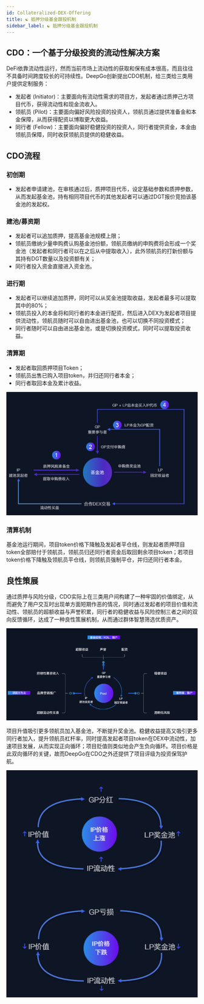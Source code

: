 ```yaml
---
id: Collateralized-DEX-Offering
title: ☯ 抵押分级基金跟投机制
sidebar_label: ☯ 抵押分级基金跟投机制
---
```


## CDO：一个基于分级投资的流动性解决方案
DeFi依靠流动性运行，然而当前市场上流动性的获取和保有成本很高，而且往往不具备时间跨度较长的可持续性。DeepGo创新提出CDO机制，给三类给三类用户提供定制服务：

- 发起者 (Initiator)：主要面向有流动性需求的项目方，发起者通过质押己方项目代币，获得流动性和现金流收入。
- 领航员 (Pilot)：主要面向偏好风险投资的投资人，领航员通过提供准备金和本金保障，从而获得配资以博取更大收益。
- 同行者 (Fellow)：主要面向偏好稳健投资的投资人，同行者提供资金，本金由领航员保障，同时收获领航员提供的稳健收益。
## CDO流程
### 初创期

- 发起者申请建池，在审核通过后，质押项目代币，设定基础参数和质押参数，从而发起基金池，持有相同项目代币的其他发起者可以通过DGT报价竞拍该基金池的发起权。
### 建池/募资期

- 发起者可以追加质押，提高基金池规模上限；
- 领航员缴纳少量申购费认购基金池份额，领航员缴纳的申购费将会形成一个奖金池（发起者和同行者可以在之后从中提取收入），此外领航员的打新份额与其持有DGT数量以及投资额有关；
- 同行者投入资金直接进入资金池。
### 进行期

- 发起者可以继续追加质押，同时可以从奖金池提取收益，发起者最多可以提取其中的80%；
- 领航员投入的本金将和同行者的本金进行配资，然后进入DEX为发起者项目提供流动性，领航员随时可以自由进出基金池，也可以切换不同投资模式；
- 同行者随时可以自由进出基金池，或是切换投资模式，同时可以提取投资收益。
### 清算期

- 发起者取回质押项目Token；
- 领航员出售已购入项目token，并归还同行者本金；
- 同行者取回本金及累计收益。

![image.png](/img/CDO.png)
### 清算机制
基金池运行期间，项目token价格下降触及发起者平仓线，则发起者质押项目token全部赔付于领航员，领航员归还同行者资金后取回剩余项目token；若项目token价格下降触及领航员平仓线，则领航员强制平仓，并归还同行者本金。
## 良性策展
通过质押与风险分级，CDO实际上在三类用户间构建了一种牢固的价值绑定，从而避免了用户交互时出现单方面短期作恶的情况，同时通过发起者的项目价值和流动性、领航员的超额收益与声誉积累，同行者的稳健收益与风险控制三者之间的双向反馈循环，达成了一种良性策展机制，从而通过群体智慧筛选优质资产。

![user](/img/user.png)

项目升值吸引更多领航员加入基金池，不断提升奖金池。稳健收益提高又吸引更多同行者加入，提升领航员杠杆率，同时提高发起者项目token在DEX中流动性，加速项目发展，从而实现正向循环；项目贬值则类似地会产生负向循环。项目价格是此双向循环的关键，故而DeepGo在CDO之外还提供了项目评级为投资保驾护航。

![image.png](/img/circle.png)
